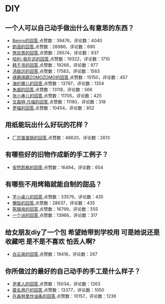 #  DIY 
## 一个人可以自己动手做出什么有意思的东西？
- [Benny的回答](https://www.zhihu.com/question/36255080/answer/70134068),点赞数：39476，评论数：4040
- [韵涵的回答](https://www.zhihu.com/question/36255080/answer/78299716),点赞数：26986，评论数：690
- [煞风景的回答](https://www.zhihu.com/question/36255080/answer/69862328),点赞数：26574，评论数：937
- [哈利-我在这的回答](https://www.zhihu.com/question/36255080/answer/175506108),点赞数：19322，评论数：1710
- [韩千寻的回答](https://www.zhihu.com/question/36255080/answer/243073764),点赞数：19266，评论数：977
- [汤致远的回答](https://www.zhihu.com/question/36255080/answer/98337830),点赞数：17583，评论数：1563
- [琢磨琢磨ZOMOZOMO的回答](https://www.zhihu.com/question/36255080/answer/383299559),点赞数：15150，评论数：457
- [海伦娜儿的回答](https://www.zhihu.com/question/36255080/answer/118734227),点赞数：13797，评论数：1354
- [朱威的回答](https://www.zhihu.com/question/36255080/answer/138981629),点赞数：13118，评论数：566
- [张小串儿的回答](https://www.zhihu.com/question/36255080/answer/69351445),点赞数：11705，评论数：425
- [文森特·凡喵的回答](https://www.zhihu.com/question/36255080/answer/514081682),点赞数：11180，评论数：318
- [罗喵的回答](https://www.zhihu.com/question/36255080/answer/100883215),点赞数：10454，评论数：852
## 用纸能玩出什么好玩的花样？
- [厂花蛋蛋姐的回答](https://www.zhihu.com/question/37672218/answer/73624900),点赞数：48620，评论数：2613
## 有哪些好的旧物作成新的手工例子？
- [安然若枫的回答](https://www.zhihu.com/question/27880558/answer/867064609),点赞数：16494，评论数：654
## 有哪些不用烤箱就能自制的甜品？
- [芊小桌儿的回答](https://www.zhihu.com/question/34583573/answer/526684880),点赞数：33579，评论数：435
- [懒饭的回答](https://www.zhihu.com/question/34583573/answer/560124758),点赞数：28637，评论数：435
- [陈锦帛的回答](https://www.zhihu.com/question/34583573/answer/94999164),点赞数：16799，评论数：555
- [一个派的回答](https://www.zhihu.com/question/34583573/answer/584567877),点赞数：13966，评论数：317
## 给女朋友diy了一个包 希望她带到学校用 可是她说还是收藏吧 是不是不喜欢 怕丢人啊?
- [白云泉的回答](https://www.zhihu.com/question/473478452/answer/2023871508),点赞数：19416，评论数：267
## 你所做过的最好的自己动手的手工是什么样子？
- [尹某人的回答](https://www.zhihu.com/question/49747529/answer/122570368),点赞数：15034，评论数：1263
- [匿名用户的回答](https://www.zhihu.com/question/49747529/answer/118393983),点赞数：13377，评论数：1050
- [在森林里炸油条的回答](https://www.zhihu.com/question/49747529/answer/122604728),点赞数：10157，评论数：1236
